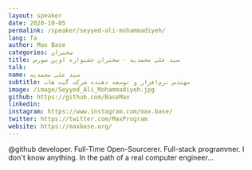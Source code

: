 ```yaml
---
layout: speaker
date: 2020-10-05
permalink: /speaker/seyyed-ali-mohammadiyeh/
lang: fa
author: Max Base
categories: سخنران
title: سید علی محمدیه - سخنران جشنواره اوپن سورس
talk: 
name: سید علی محمدیه
subtitle: مهندس نرم‌افزار و توسعه دهنده شرکت گیت هاب
image: /image/Seyyed_Ali_Mohammadiyeh.jpg
github: https://github.com/BaseMax
linkedin: 
instagram: https://www.instagram.com/max.base/
twitter: https://twitter.com/MaxProgram
website: https://maxbase.org/
---
```


@github developer. Full-Time Open-Sourcerer. Full-stack programmer. I don't know anything. In the path of a real computer engineer...
